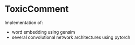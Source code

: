 # ToxicComment

Implementation of: 
- word embedding using gensim
- several convolutional network architectures using pytorch